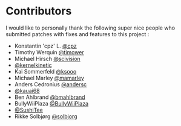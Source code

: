 # Contributors

I would like to personally thank the following super nice people who submitted patches with fixes and features to this project : 

- Konstantin 'cpz' L. [@cpz](https://github.com/cpz)
- Timothy Werquin [@timower](https://github.com/timower)
- Michael Hirsch [@scivision](https://github.com/scivision)
- [@kernelkinetic](https://github.com/kernelkinetic)
- Kai Sommerfeld [@ksooo](https://github.com/ksooo)
- Michael Marley [@mamarley](https://github.com/mamarley) 
- Anders Cedronius [@andersc](https://github.com/andersc)
- [@kauai68](https://github.com/kauai68)
- Ben Ahlbrand [@bmahlbrand](https://github.com/bmahlbrand)
- BullyWiiPlaza [@BullyWiiPlaza](https://github.com/BullyWiiPlaza)
- [@SushiTee](https://github.com/SushiTee)
- Rikke Solbjørg [@solbjorg](https://github.com/solbjorg)
